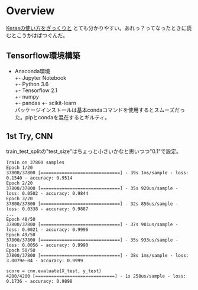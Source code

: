 # Overview
[Kerasの使い方をざっくりと](http://marupeke296.com/IKDADV_DL_No2_Keras.html) とても分かりやすい。あれっ？ってなったときに読むとこうかはばつぐんだ。
## Tensorflow環境構築
- Anaconda環境  
 +- Jupyter Notebook  
 +- Python 3.6  
 +- Tensorflow 2.1  
 +- numpy  
 +- pandas 
 +- scikit-learn   
パッケージインストールは基本condaコマンドを使用するとスムーズだった。pipとcondaを混在するとギルティ。

## 1st Try, CNN
train_test_splitの"test_size"はちょっと小さいかなと思いつつ"0.1"で設定。
```
Train on 37800 samples
Epoch 1/20
37800/37800 [==============================] - 39s 1ms/sample - loss: 0.1540 - accuracy: 0.9514
Epoch 2/20
37800/37800 [==============================] - 35s 920us/sample - loss: 0.0502 - accuracy: 0.9844
Epoch 3/20
37800/37800 [==============================] - 32s 856us/sample - loss: 0.0338 - accuracy: 0.9887
...
Epoch 48/50
37800/37800 [==============================] - 37s 981us/sample - loss: 0.0021 - accuracy: 0.9996
Epoch 49/50
37800/37800 [==============================] - 35s 933us/sample - loss: 0.0056 - accuracy: 0.9990
Epoch 50/50
37800/37800 [==============================] - 38s 1ms/sample - loss: 3.0079e-04 - accuracy: 0.9999

score = cnn.evaluate(X_test, y_test)
4200/4200 [==============================] - 1s 258us/sample - loss: 0.1736 - accuracy: 0.9898
```